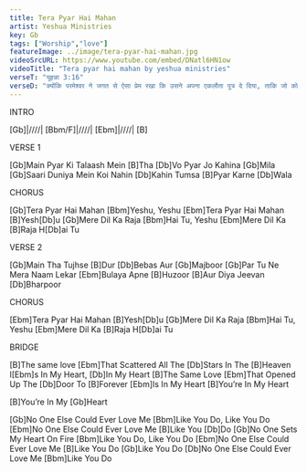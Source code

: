 ```yaml
---
title: Tera Pyar Hai Mahan
artist: Yeshua Ministries
key: Gb
tags: ["Worship","love"]
featureImage: ../image/tera-pyar-hai-mahan.jpg
videoSrcURL: https://www.youtube.com/embed/DNatl6HN1ow
videoTitle: "Tera pyar hai mahan by yeshua ministries"
verseT: "यूहन्ना 3:16"
verseD: "क्योंकि परमेश्‍वर ने जगत से ऐसा प्रेम रखा कि उसने अपना एकलौता पुत्र दे दिया, ताकि जो कोई उस पर विश्‍वास करे वह नष्‍ट न हो, परन्तु अनन्त जीवन पाए।"
---
```


INTRO

[Gb]|////| [Bbm/F]|////| [Ebm]|////| [B]


VERSE 1

[Gb]Main Pyar Ki Talaash Mein [B]Tha
[Db]Vo Pyar Jo Kahina [Gb]Mila
[Gb]Saari Duniya Mein Koi Nahin [Db]Kahin Tumsa
[B]Pyar Karne [Db]Wala


CHORUS

[Gb]Tera Pyar Hai Mahan [Bbm]Yeshu, Yeshu
[Ebm]Tera Pyar Hai Mahan [B]Yesh[Db]u
[Gb]Mere Dil Ka Raja [Bbm]Hai Tu, Yeshu
[Ebm]Mere Dil Ka [B]Raja
H[Db]ai Tu


VERSE 2

[Gb]Main Tha Tujhse [B]Dur
[Db]Bebas Aur [Gb]Majboor
[Gb]Par Tu Ne Mera Naam Lekar
[Ebm]Bulaya Apne [B]Huzoor
[B]Aur Diya Jeevan [Db]Bharpoor


CHORUS

[Ebm]Tera Pyar Hai Mahan [B]Yesh[Db]u
[Gb]Mere Dil Ka Raja [Bbm]Hai Tu, Yeshu
[Ebm]Mere Dil Ka [B]Raja
H[Db]ai Tu


BRIDGE

[B]The same love
[Ebm]That Scattered All The [Db]Stars In The [B]Heaven
I[Ebm]s In My Heart, [Db]In My Heart
[B]The Same Love
[Ebm]That Opened Up The [Db]Door To [B]Forever
[Ebm]Is In My Heart
[B]You’re In My Heart


[B]You’re In My [Gb]Heart
                 


[Gb]No One Else Could Ever Love Me
[Bbm]Like You Do, Like You Do
[Ebm]No One Else Could Ever Love Me
[B]Like You [Db]Do
[Gb]No One Sets My Heart On Fire
[Bbm]Like You Do, Like You Do
[Ebm]No One Else Could Ever Love Me
[B]Like You Do
[Gb]Like You Do
[Db]No One Else Could Ever Love Me
[Bbm]Like You Do